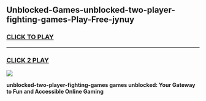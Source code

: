
## Unblocked-Games-unblocked-two-player-fighting-games-Play-Free-jynuy
<h3>
<a href="https://premium76.site?title=unblocked-two-player-fighting-games&ref=10A">CLICK TO PLAY</a></h3>
<hr>

<h3>
<a href="https://premium76.site?title=unblocked-two-player-fighting-games&ref=10A">CLICK 2 PLAY</a>
  
</h3>

<a href="https://premium76.site?title=unblocked-two-player-fighting-games&ref=10A"><img src="https://clearcache.store/games.png"></a>


**unblocked-two-player-fighting-games games unblocked: Your Gateway to Fun and Accessible Online Gaming**
